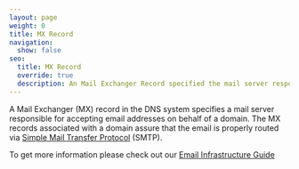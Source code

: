 ```yaml
---
layout: page
weight: 0
title: MX Record
navigation:
  show: false
seo:
  title: MX Record
  override: true
  description: An Mail Exchanger Record specified the mail server responsible for accepting email on behalf of a domain
---
```


A Mail Exchanger (MX) record in the DNS system specifies a mail server responsible for accepting email addresses on behalf of a domain. The MX records associated with a domain assure that the email is properly routed via [Simple Mail Transfer Protocol]({{root_url}}/Glossary/smtp.html) (SMTP).

To get more information please check out our [Email Infrastructure Guide](https://go.sendgrid.com/SendGrid-Infrastructure-Guide.html?mc=Direct&mcd=https://sendgrid.com/docs/index.html)
